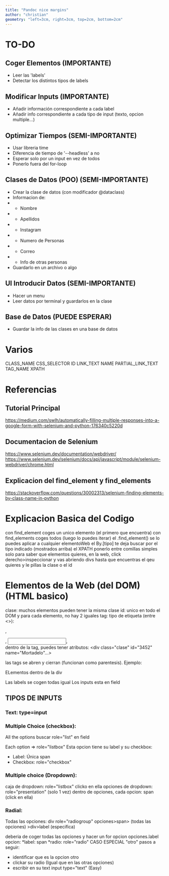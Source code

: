 ```yaml
---
title: "Pandoc nice margins"
author: "christian"
geometry: "left=3cm, right=3cm, top=2cm, bottom=2cm"
---
```


# TO-DO

## Coger Elementos (IMPORTANTE)

-   Leer las 'labels'
-   Detectar los distintos tipos de labels

## Modificar Inputs (IMPORTANTE)

-   Añadir información correspondiente a cada label
-   Añadir info correspondiente a cada tipo de input (texto, opcion multiple...)

## Optimizar Tiempos (SEMI-IMPORTANTE)

-   Usar libreria time
-   Diferencia de tiempo de '--headless' a no
-   Esperar solo por un input en vez de todos
-   Ponerlo fuera del for-loop

## Clases de Datos (POO) (SEMI-IMPORTANTE)

-   Crear la clase de datos (con modificador @dataclass)
-   Informacion de:
-   -   Nombre
-   -   Apellidos
-   -   Instagram
-   -   Numero de Personas
-   -   Correo
-   -   Info de otras personas
-   Guardarlo en un archivo o algo

## UI Introducir Datos (SEMI-IMPORTANTE)

-   Hacer un menu
-   Leer datos por terminal y guardarlos en la clase

## Base de Datos (PUEDE ESPERAR)

-   Guardar la info de las clases en una base de datos

# Varios

CLASS_NAME
CSS_SELECTOR
ID
LINK_TEXT
NAME
PARTIAL_LINK_TEXT
TAG_NAME
XPATH

# Referencias

## Tutorial Principal

https://medium.com/swlh/automatically-filling-multiple-responses-into-a-google-form-with-selenium-and-python-176340c5220d

## Documentacion de Selenium

https://www.selenium.dev/documentation/webdriver/
https://www.selenium.dev/selenium/docs/api/javascript/module/selenium-webdriver/chrome.html

## Explicacion del find_element y find_elements

https://stackoverflow.com/questions/30002313/selenium-finding-elements-by-class-name-in-python

# Explicacion Basica del Codigo

con find_element coges un unico elemento (el primero que encuentra)
con find_elements coges todos (luego lo puedes iterar)
el .find_element() se lo puedes aplicar a cualquier elementoWeb
el By.[tipo] te deja buscar por el tipo indicado (mostrados arriba)
el XPATH ponerlo entre comillas simples solo
para saber que elementos quieres, en la web, click derecho>inspeccionar y vas abriendo divs
hasta que encuentras el qeu quieres y le pillas la clase o el id

# Elementos de la Web (del DOM) (HTML basico)

clase: muchos elementos pueden tener la misma clase
id: unico en todo el DOM y para cada elemento, no hay 2 iguales
tag: tipo de etiqueta (entre <>): <p>, <div>, <input>, <form>
dentro de la tag, puedes tener atributos: <div class="clase" id="3452" name="Mortadelo"...></div>
las tags se abren y cierran (funcionan como parentesis). Ejemplo:

<div class="contenedor">
    ELementos dentro de la div
</div>

Las labels se cogen todas igual
Los inputs esta en field

## TIPOS DE INPUTS

### Text: type=input

### Multiple Choice (checkbox):

All the options buscar role="list" en field

Each option => role="listbox"
Esta opcion tiene su label y su checkbox:

-   Label: Única span
-   Checkbox: role="checkbox"

### Multiple choice (Dropdown):

caja de dropdown: role="listbox"
clicko en ella
opciones de dropdown: role="presentation" (solo 1 vez)
dentro de opciones, cada opcion: span (click en ella)

### Radial:

Todas las opciones: div role="radiogroup"
opciones>span> (todas las opciones) >div>label (especifica)

deberia de coger todas las opciones y hacer un for
opcion opciones.label
opcion:
*label: span
*radio: role="radio"
CASO ESPECIAL "otro"
pasos a seguir:

-   identificar que es la opcion otro
-   clickar su radio
    (Igual que en las otras opciones)
-   escribir en su text input type="text" (Easy)
